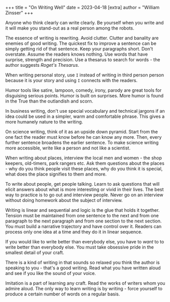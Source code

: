 +++
title = "On Writing Well"
date = 2023-04-18
[extra]
author = "William Zinsser"
+++

Anyone who think clearly can write clearly.
Be yourself when you write and it will make you stand-out as a real person among the robots.

The essence of writing is rewriting.
Avoid clutter. Clutter and banality are enemies of good writing.
The quickest fix to improve a sentence can be simply getting rid of that sentence.
Keep your paragraphs short.
Don't overstate.
Assume the readers knows nothing.
Use words that have surprise, strength and precision.
Use a thesarus to search for words - the author suggests *Roget's Thesarus*.

When writing personal story, use `I` instead of writing in third person person because it is your story and using `I` connects with the readers.

Humor tools like satire, lampoon, comedy, irony, parody are great tools for disguising serious points.
Humor is built on surprises.
More humor is found in the True than the outlandish and scorn.

In business writing, don't use special vocabulary and technical jargons if an idea could be used in a simpler, warm and comfortable phrase.
This gives a more humanely nature to the writing.

On science writing, think of it as an upside down pyramid.
Start from the one fact the reader must know before he can know any more.
Then, every further sentence broadens the earlier sentence.
To make science writing more accessible, write like a person and not like a scientist.

When writing about places, interview the local men and women - the shop keepers, old-timers, park rangers etc.
Ask them questions about the places - why do you think people visit these places, why do you think it is special, what does the place signifies to them and more.

To write about people, get people talking.
Learn to ask questions that will elicit answers about what is more interesting or vivid in their lives.
The best way to practice is to go out and interview people.
Never go on an interview without doing homework about the subject of interview.

Writing is linear and sequential and logic is the glue that holds it together.
Tension must be maintained from one sentence to the next and from one paragraph to the next paragraph and from one section to the next section.
You must build a narrative trajectory and have control over it.
Readers can process only one idea at a time and they do it in linear sequence.

If you would like to write better than everybody else, you have to *want* to to write better than everybody else.
You must take obsessive pride in the smallest detail of your craft.

There is a kind of writing in that sounds so relaxed you think the author is speaking to you - that's a good writing.
Read what you have written aloud and see if you like the sound of your voice.

Imitation is a part of learning any craft.
Read the works of writers whom you admire aloud.
The only way to learn writing is by writing - force yourself to produce a certain number of words on a regular basis.
